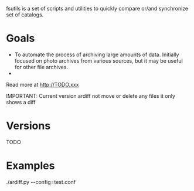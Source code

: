 fsutils is a set of scripts and utilities to quickly compare or/and
synchronize set of catalogs.

# Goals

* To automate the process of archiving large amounts of data.
  Initially focused on photo archives from various sources, but it may be
  useful for other file archives.
*

Read more at http://TODO.xxx

IMPORTANT: Current version ardiff not move or delete any files it only shows
	a diff

# Versions
 TODO

# Examples

./ardiff.py --config=test.conf


